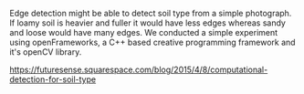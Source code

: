 Edge detection might be able to detect soil type from a simple photograph. If loamy soil is heavier and fuller it would have less edges whereas sandy and loose would have many edges. We conducted a simple experiment using openFrameworks, a C++ based creative programming framework and it's openCV library. 

https://futuresense.squarespace.com/blog/2015/4/8/computational-detection-for-soil-type
